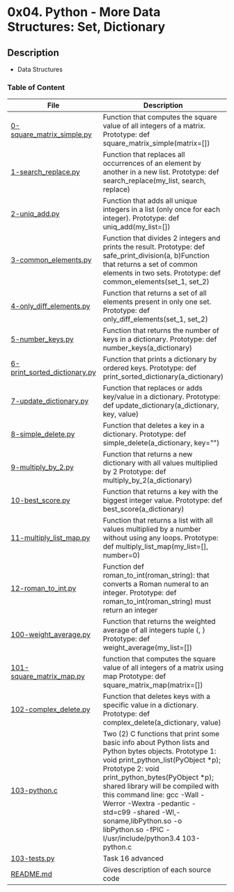 # 0x04. Python - More Data Structures: Set, Dictionary

## Description
* Data Structures

### Table of Content
File  | Description
-------------| -------------
[0-square_matrix_simple.py](./0-square_matrix_simple.py) | Function that computes the square value of all integers of a matrix. Prototype: def square_matrix_simple(matrix=[])
[1-search_replace.py](./1-search_replace.py) | Function that replaces all occurrences of an element by another in a new list. Prototype: def search_replace(my_list, search, replace)
[2-uniq_add.py](./2-uniq_add.py) | Function that adds all unique integers in a list (only once for each integer). Prototype: def uniq_add(my_list=[])
[3-common_elements.py](./3-common_elements.py) | Function that divides 2 integers and prints the result. Prototype: def safe_print_division(a, b)Function that returns a set of common elements in two sets. Prototype: def common_elements(set_1, set_2)
[4-only_diff_elements.py](./4-only_diff_elements.py) | Function that returns a set of all elements present in only one set. Prototype: def only_diff_elements(set_1, set_2)
[5-number_keys.py](./5-number_keys.py) | Function that returns the number of keys in a dictionary. Prototype: def number_keys(a_dictionary)
[6-print_sorted_dictionary.py](./6-print_sorted_dictionary.py) | Function that prints a dictionary by ordered keys. Prototype: def print_sorted_dictionary(a_dictionary)
[7-update_dictionary.py](./7-update_dictionary.py) | Function that replaces or adds key/value in a dictionary. Prototype: def update_dictionary(a_dictionary, key, value)
[8-simple_delete.py](./8-simple_delete.py) | Function that deletes a key in a dictionary. Prototype: def simple_delete(a_dictionary, key="")
[9-multiply_by_2.py](./9-multiply_by_2.py) | Function that returns a new dictionary with all values multiplied by 2 Prototype: def multiply_by_2(a_dictionary)
[10-best_score.py](./10-best_score.py) | Function that returns a key with the biggest integer value. Prototype: def best_score(a_dictionary)
[11-multiply_list_map.py](./11-multiply_list_map.py) | Function that returns a list with all values multiplied by a number without using any loops. Prototype: def multiply_list_map(my_list=[], number=0)
[12-roman_to_int.py](./12-roman_to_int.py) | Function def roman_to_int(roman_string): that converts a Roman numeral to an integer. Prototype: def roman_to_int(roman_string) must return an integer
[100-weight_average.py](./100-weight_average.py) | Function that returns the weighted average of all integers tuple (, ) Prototype: def weight_average(my_list=[])
[101-square_matrix_map.py](./101-square_matrix_map.py) | function that computes the square value of all integers of a matrix using map Prototype: def square_matrix_map(matrix=[])
[102-complex_delete.py](./102-complex_delete.py) | Function that deletes keys with a specific value in a dictionary. Prototype: def complex_delete(a_dictionary, value)
[103-python.c](./103-python.c) | Two (2) C functions that print some basic info about Python lists and Python bytes objects. Prototype 1: void print_python_list(PyObject *p); Prototype 2: void print_python_bytes(PyObject *p); shared library will be compiled with this command line: gcc -Wall -Werror -Wextra -pedantic -std=c99 -shared -Wl,-soname,libPython.so -o libPython.so -fPIC -I/usr/include/python3.4 103-python.c 
[103-tests.py](./103-tests.py) | Task 16 advanced
[ README.md](./README.md) | Gives description of each source code
